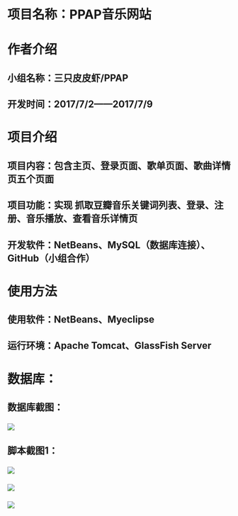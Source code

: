 # 项目名称：PPAP音乐网站
# 作者介绍
## 小组名称：三只皮皮虾/PPAP
## 开发时间：2017/7/2——2017/7/9
# 项目介绍
## 项目内容：包含主页、登录页面、歌单页面、歌曲详情页五个页面
## 项目功能：实现 抓取豆瓣音乐关键词列表、登录、注册、音乐播放、查看音乐详情页
## 开发软件：NetBeans、MySQL（数据库连接）、GitHub（小组合作）
# 使用方法
## 使用软件：NetBeans、Myeclipse
## 运行环境：Apache Tomcat、GlassFish Server
# 数据库：
## 数据库截图：
### ![](https://github.com/dandandeyousangjun/no.2-ppap/blob/master/database/%E6%95%B0%E6%8D%AE%E5%BA%93%E6%88%AA%E5%9B%BE.png)
## 脚本截图1：
### ![](https://github.com/dandandeyousangjun/no.2-ppap/blob/master/database/%E8%84%9A%E6%9C%AC1.png)
### ![](https://github.com/dandandeyousangjun/no.2-ppap/blob/master/database/%E8%84%9A%E6%9C%AC2.png)
### ![](https://github.com/dandandeyousangjun/no.2-ppap/blob/master/database/%E8%84%9A%E6%9C%AC3.png)
